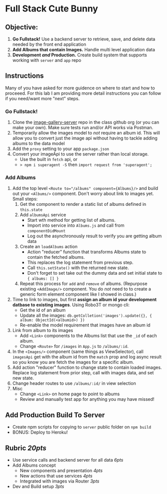 Full Stack Cute Bunny
===

## Objective:
1. **Go Fullstack!** Use a backend server to retrieve, save, and delete data needed by the front end application
1. **Add Albums that contain Images.** Handle multi level application data
1. **Development _and_ Production.** Create build system that supports working with `server` and `app` repo 

## Instructions

Many of you have asked for more guidence on where to start and how to proceeed. For this lab I am providing
more detail instructions you can follow if you need/want more "next" steps.

### Go Fullstack!

1. Clone the [image-gallery-server](https://github.com/acl-401-js-fall-2017/image-gallery-server) 
repo in the class github org (or you can make your own). Make sure tests run and/or API works via Postman.
1. Temporarily allow the images model to _not_ require an album id. This will allow you to 
convert just the image api without having to tackle adding albums to the data model
1. Add the `proxy` setting to your app `package.json`
1. Convert your imageApi to use the server rather than local storage.
    * Use the built in `fetch` api,  or 
    * `> npm i superagent -S` then `import request from 'superagent';` 

### Add Albums
1. Add the top level `<Route to="/albums" component={Albums}/>` and build out 
your `<Albums/>` component. Don't worry about link to images yet. Small steps:
    1. Get the component to render a static list of albums defined in `this.state`
    1. Add `albumsApi` service
        * Start wth method for getting list of albums. 
        * Import into service into `Albums.js` and call from `componentDidMount`
        * Log out the asynchronously result to verify you are getting album data
    1. Create an `loadAlbums` action
        * Action "reducer" function that transforms Albums state to 
    contain the fetched albums. 
        * This replaces the log statement from previous step. 
        * Call `this.setState()` with the returned new state. 
        * Don't forget to set take out the dummy data and set initial state to `{ albums: [] }`
    1. Repeat this process for `add` and `remove` of albums. (Repurpose existing `<AddImage/>` 
    component. You do *not* need to to create a generic form element component like I 
    showed in class.)
1. Time to link to images, but first **assign an album id your development datbase to existing images**. Using Robo3T or mongo cli:
    * Get the id of an album
    * Update all the images: `db.getColletion('images').update({}, { album: ObjectId(<albumid>) })`
    * Re-enable the model requirement that images have an album id
1. Link from album to its images
    * Add `<Link>` components to the Albums list that use the `_id` of each album. 
    * Change `<Route>` for `/images` in `App.js` to `/albums/:id`.
1. In the `<Images/>` component (same things as ViewSelector), call `imagesApi` get with 
the album id from the `match` prop and log async result so you know you are fetch the images
for a specific album.
1. Add action "reducer" function to change state to contain loaded images. Replace log statement from
prior step, call with images data, and set new state.
1. Change header routes to use `/albums/:id/` in view selection
1. Misc
    * Change `<Link>` on home page to point to albums
    * Review and manually test app for anything you may have missed!

## Add Production Build To Server

* Create npm scripts for copying to `server` public folder on `npm build`
* BONUS: Deploy to Heroku!

## Rubric *20pts*
- Use service calls and backend server for all data *6pts*
- Add Albums concept
    - New components and presentation *4pts*
    - New actions that use services *4pts*
    - Integrated with images via Router *3pts* 
- Dev and Build setup *3pts*